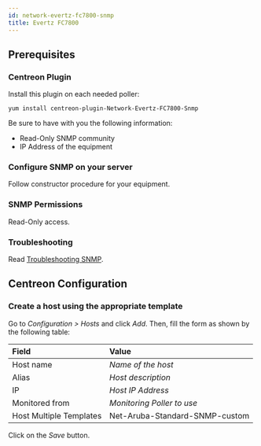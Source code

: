 ```yaml
---
id: network-evertz-fc7800-snmp
title: Evertz FC7800
---
```


## Prerequisites

### Centreon Plugin

Install this plugin on each needed poller:

``` shell
yum install centreon-plugin-Network-Evertz-FC7800-Snmp
```

Be sure to have with you the following information:

  - Read-Only SNMP community
  - IP Address of the equipment

### Configure SNMP on your server

Follow constructor procedure for your equipment.

### SNMP Permissions

Read-Only access.

### Troubleshooting

Read [Troubleshooting
SNMP](../tutorials/troubleshooting-plugins.md#snmp-checks).

## Centreon Configuration

### Create a host using the appropriate template

Go to *Configuration \> Hosts* and click *Add*. Then, fill the form as shown by
the following table:

| Field                                | Value                          |
| :----------------------------------- | :----------------------------- |
| Host name                            | *Name of the host*             |
| Alias                                | *Host description*             |
| IP                                   | *Host IP Address*              |
| Monitored from                       | *Monitoring Poller to use*     |
| Host Multiple Templates              | Net-Aruba-Standard-SNMP-custom |

Click on the *Save* button.
